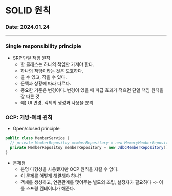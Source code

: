 # SOLID 원칙

### Date: 2024.01.24

---

### Single responsibility principle
- SRP 단일 책임 원칙
  - 한 클래스는 하나의 책임만 가져야 한다.
  - 하나의 책임이라는 것은 모호하다.
  - 클 수 있고, 작을 수 있다.
  - 문맥과 상황에 따라 다르다.
  - 중요한 기준은 변경이다. 변경이 있을 때 파급 효과가 적으면 단일 책임 원칙을 잘 따른 것
  - 예) UI 변경, 객체의 생성과 사용을 분리

### OCP: 개방-폐쇄 원칙
- Open/closed principle

```java
public class MemberService {
  // private MemberRepositoy memberRepository = new MemoryMemberRepository();
  private MemberRepositoy memberRepository = new JdbcMemberRepository();
}
```
- 문제점
  - 분명 다형성을 사용했지만 OCP 원칙을 지킬 수 없다.
  - 이 문제를 어떻게 해결해야 하나?
  - 객체를 생성하고, 연관관계를 맺어주는 별도의 조립, 설정자가 필요하다
  -> 이를 스프링 컨테이너가 해준다.